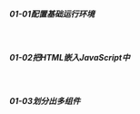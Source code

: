 #####  01-01配置基础运行环境
```typescript jsx



```



##### 01-02把HTML嵌入JavaScript中
```typescript jsx



```


##### 01-03划分出多组件
```typescript jsx



```
##### 
```typescript jsx



```
##### 
